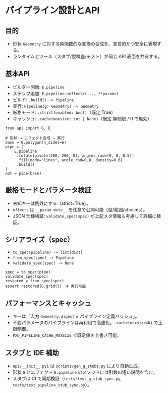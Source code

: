 # パイプライン設計とAPI

## 目的
- 形状 `Geometry` に対する純関数的な変換の合成を、宣言的かつ安全に表現する。
- ランタイムとツール（スタブ/型検査/テスト）が同じ API 表面を共有する。

## 基本API

- ビルダー開始: `E.pipeline`
- ステップ追加: `E.pipeline.<effect>(..., **params)`
- ビルド: `.build() -> Pipeline`
- 実行: `Pipeline(g: Geometry) -> Geometry`
- 厳格モード: `.strict(enabled: bool)`（既定 True）
- キャッシュ: `.cache(maxsize: int | None)`（既定 無制限 / 0 で無効）

```
from api import G, E

# 形状 → エフェクト合成 → 実行
base = G.polygon(n_sides=6)
pipe = (
    E.pipeline
     .rotate(pivot=(200, 200, 0), angles_rad=(0, 0, 0.5))
     .fill(mode="lines", angle_rad=0.0, density=0.6)
     .build()
)
out = pipe(base)
```

## 厳格モードとパラメータ検証
- 未知キーは例外にする（strict=True）。
- `effects` は `__param_meta__` を任意で公開可能（型/範囲/choices）。
- JSON 仕様検証: `validate_spec(spec)` が上記メタ情報も考慮して詳細に検証。

## シリアライズ（spec）
- `to_spec(pipeline) -> list[dict]`
- `from_spec(spec) -> Pipeline`
- `validate_spec(spec) -> None`

```
spec = to_spec(pipe)
validate_spec(spec)
restored = from_spec(spec)
assert restored(G.grid())  # 実行可能
```

## パフォーマンスとキャッシュ
- キーは「入力 `Geometry.digest` × パイプライン定義ハッシュ」。
- 不変パラメータのパイプラインは再利用で高速化。`.cache(maxsize=N)` で上限制御。
- `PXD_PIPELINE_CACHE_MAXSIZE` で既定値を上書き可能。

## スタブと IDE 補助
- `api/__init__.pyi` は `scripts/gen_g_stubs.py` により自動生成。
- 形状 `G` とエフェクト `E.pipeline` のメソッドには引数の短い説明を含む。
- スタブは CI で同期検証（`tests/test_g_stub_sync.py`, `tests/test_pipeline_stub_sync.py`）。
